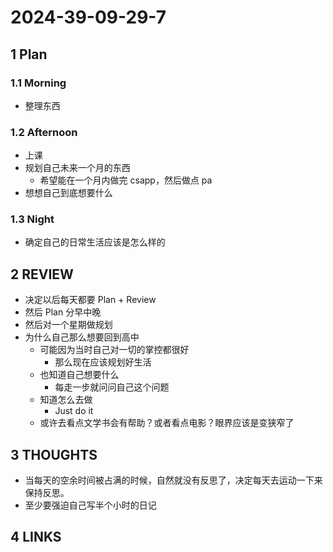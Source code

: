 # 2024-39-09-29-7

## 1 Plan

### 1.1 Morning

- 整理东西

### 1.2 Afternoon

- 上课
- 规划自己未来一个月的东西
	- 希望能在一个月内做完 csapp，然后做点 pa
- 想想自己到底想要什么

### 1.3 Night

- 确定自己的日常生活应该是怎么样的

## 2 REVIEW

- 决定以后每天都要 Plan + Review  
- 然后 Plan 分早中晚  
- 然后对一个星期做规划
- 为什么自己那么想要回到高中
	- 可能因为当时自己对一切的掌控都很好
		- 那么现在应该规划好生活
	- 也知道自己想要什么
		- 每走一步就问问自己这个问题
	- 知道怎么去做
		- Just do it
	- 或许去看点文学书会有帮助？或者看点电影？眼界应该是变狭窄了

## 3 THOUGHTS

- 当每天的空余时间被占满的时候，自然就没有反思了，决定每天去运动一下来保持反思。
- 至少要强迫自己写半个小时的日记

## 4 LINKS
